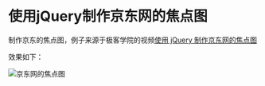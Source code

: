 # 使用jQuery制作京东网的焦点图

制作京东的焦点图，例子来源于极客学院的视频[使用 jQuery 制作京东网的焦点图](http://www.jikexueyuan.com/course/2417_1.html?ss=1)

效果如下：

![京东网的焦点图](https://github.com/windzencoder/Front/blob/master/%E4%BD%BF%E7%94%A8jQuery%E5%88%B6%E4%BD%9C%E4%BA%AC%E4%B8%9C%E7%BD%91%E7%9A%84%E7%84%A6%E7%82%B9%E5%9B%BE/effect.gif)
